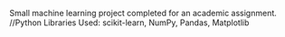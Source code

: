 Small machine learning project completed for an academic assignment.   
//Python Libraries Used: scikit-learn, NumPy, Pandas, Matplotlib
